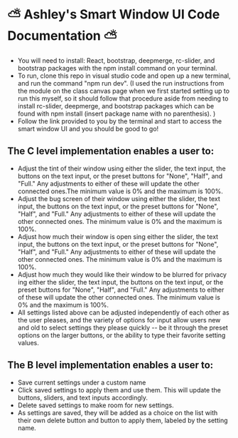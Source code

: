 # :partly_sunny: Ashley's Smart Window UI Code Documentation :partly_sunny:

- You will need to install: React, bootstrap, deepmerge, rc-slider, and bootstrap packages with the npm install command on your terminal.
- To run, clone this repo in visual studio code and open up a new terminal, and run the command "npm run dev". (I used the run instructions from the module on the class canvas page when we first started setting up to run this myself, so it should follow that procedure aside from needing to install rc-slider, deepmerge, and bootstrap packages which can be found with npm install (insert package name with no parenthesis). )
- Follow the link provided to you by the terminal and start to access the smart window UI and you should be good to go! 

## The C level implementation enables a user to:
- Adjust the tint of their window using either the slider, the text input, the buttons on the text input, or the preset buttons for "None", "Half", and "Full." Any adjustments to either of these will update the other connected ones.The minimum value is 0% and the maximum is 100%. 
- Adjust the bug screen of their window using either the slider, the text input, the buttons on the text input, or the preset buttons for "None", "Half", and "Full." Any adjustments to either of these will update the other connected ones. The minimum value is 0% and the maximum is 100%. 
- Adjust how much their window is open sing either the slider, the text input, the buttons on the text input, or the preset buttons for "None", "Half", and "Full." Any adjustments to either of these will update the other connected ones. The minimum value is 0% and the maximum is 100%. 
- Adjust how much they would like their window to be blurred for privacy ing either the slider, the text input, the buttons on the text input, or the preset buttons for "None", "Half", and "Full." Any adjustments to either of these will update the other connected ones. The minimum value is 0% and the maximum is 100%. 
- All settings listed above can be adjusted independently of each other as the user pleases, and the variety of options for input allow users new and old to select settings they please quickly -- be it through the preset options on the larger buttons, or the ability to type their favorite setting values.

## The B level implementation enables a user to:
  - Save current settings under a custom name
  - Click saved settings to apply them and use them. This will update the buttons, sliders, and text inputs accordingly.
  - Delete saved settings to make room for new settings.
  - As settings are saved, they will be added as a choice on the list with their own delete button and button to apply them, labeled by the setting name.
